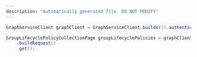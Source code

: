 ```yaml
---
description: "Automatically generated file. DO NOT MODIFY"
---
```

<!-- markdownlint-disable MD041 -->

```java
GraphServiceClient graphClient = GraphServiceClient.builder().authenticationProvider( authProvider ).buildClient();

GroupLifecyclePolicyCollectionPage groupLifecyclePolicies = graphClient.groupLifecyclePolicies()
    .buildRequest()
    .get();
```
